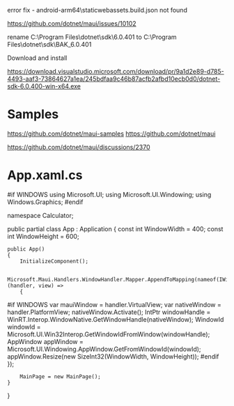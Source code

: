 error fix - android-arm64\staticwebassets.build.json not found

https://github.com/dotnet/maui/issues/10102

rename C:\Program Files\dotnet\sdk\6.0.401 to C:\Program Files\dotnet\sdk\BAK_6.0.401

Download and install

https://download.visualstudio.microsoft.com/download/pr/9a1d2e89-d785-4493-aaf3-73864627a1ea/245bdfaa9c46b87acfb2afbd10ecb0d0/dotnet-sdk-6.0.400-win-x64.exe

# Samples
https://github.com/dotnet/maui-samples
https://github.com/dotnet/maui

https://github.com/dotnet/maui/discussions/2370

# App.xaml.cs

#if WINDOWS
using Microsoft.UI;
using Microsoft.UI.Windowing;
using Windows.Graphics;
#endif

namespace Calculator;

public partial class App : Application
{
    const int WindowWidth = 400;
    const int WindowHeight = 600;

    public App()
	{
		InitializeComponent();

        Microsoft.Maui.Handlers.WindowHandler.Mapper.AppendToMapping(nameof(IWindow), (handler, view) =>
        {
#if WINDOWS
            var mauiWindow = handler.VirtualView;
            var nativeWindow = handler.PlatformView;
            nativeWindow.Activate();
            IntPtr windowHandle = WinRT.Interop.WindowNative.GetWindowHandle(nativeWindow);
            WindowId windowId = Microsoft.UI.Win32Interop.GetWindowIdFromWindow(windowHandle);
            AppWindow appWindow = Microsoft.UI.Windowing.AppWindow.GetFromWindowId(windowId);
            appWindow.Resize(new SizeInt32(WindowWidth, WindowHeight));
#endif
        });

        MainPage = new MainPage();
	}
}